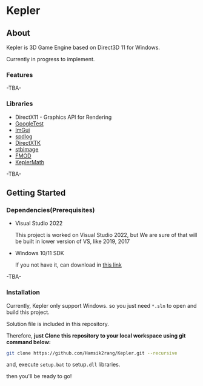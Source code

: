 # Kepler

## About

Kepler is 3D Game Engine based on Direct3D 11 for Windows.

Currently in progress to implement.

### Features

-TBA-

### Libraries
* DirectX11 - Graphics API for Rendering
* [GoogleTest](https://github.com/google/googletest)
* [ImGui](https://github.com/ocornut/imgui)
* [spdlog](https://github.com/gabime/spdlog)
* [DirectXTK](https://github.com/microsoft/DirectXTK)
* [stbimage](https://github.com/nothings/stb)
* [FMOD](https://www.fmod.com)  
* [KeplerMath](https://github.com/hamsik2rang/keplermath)

-TBA-

## Getting Started

### Dependencies(Prerequisites)

* Visual Studio 2022

  This project is worked on Visual Studio 2022, but We are sure of that will be built in lower version of VS, like 2019, 2017 
  
* Windows 10/11 SDK

  If you not have it, can download in [this link](https://developer.microsoft.com/ko-kr/windows/downloads/sdk-archive/)

  

-TBA-

### Installation

Currently, Kepler only support Windows. so you just need `*.sln` to open and build this project.

Solution file is included in this repository. 

Therefore, **just Clone this repository to your local workspace using git command below:**

```bash
git clone https://github.com/Hamsik2rang/Kepler.git --recursive
```

and, execute `setup.bat` to setup`.dll` libraries.  

then you'll be ready to go!
